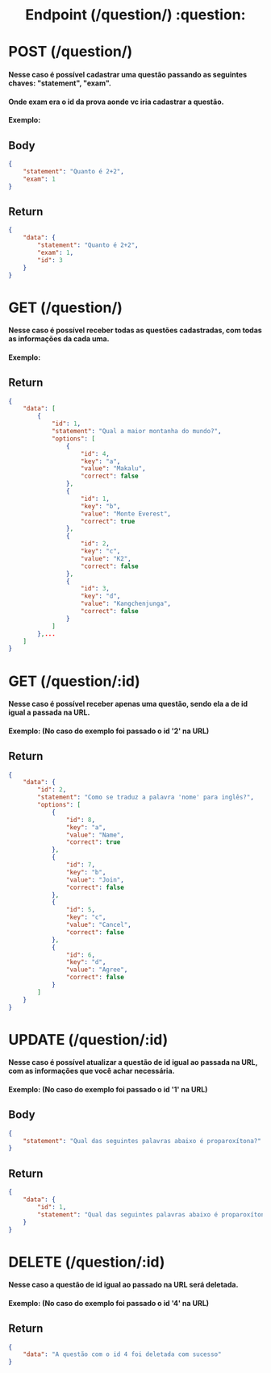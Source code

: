 <h1 align="center"> Endpoint (/question/) :question: </h1>

# POST (/question/)
#### Nesse caso é possível cadastrar uma questão passando as seguintes chaves: "statement", "exam".
#### Onde exam era o id da prova aonde vc iria cadastrar a questão.
#### Exemplo:
## Body
```json
{
    "statement": "Quanto é 2+2",
    "exam": 1
}
```

## Return
```json
{
    "data": {
        "statement": "Quanto é 2+2",
        "exam": 1,
        "id": 3
    }
}
```

# GET (/question/)
#### Nesse caso é possível receber todas as questões cadastradas, com todas as informações da cada uma.
#### Exemplo:

## Return
```json
{
    "data": [
        {
            "id": 1,
            "statement": "Qual a maior montanha do mundo?",
            "options": [
                {
                    "id": 4,
                    "key": "a",
                    "value": "Makalu",
                    "correct": false
                },
                {
                    "id": 1,
                    "key": "b",
                    "value": "Monte Everest",
                    "correct": true
                },
                {
                    "id": 2,
                    "key": "c",
                    "value": "K2",
                    "correct": false
                },
                {
                    "id": 3,
                    "key": "d",
                    "value": "Kangchenjunga",
                    "correct": false
                }
            ]
        },...
    ]
}
```

# GET (/question/:id)

#### Nesse caso é possível receber apenas uma questão, sendo ela a de id igual a passada na URL.
#### Exemplo: (No caso do exemplo foi passado o id '2' na URL)

## Return
```json
{
    "data": {
        "id": 2,
        "statement": "Como se traduz a palavra 'nome' para inglês?",
        "options": [
            {
                "id": 8,
                "key": "a",
                "value": "Name",
                "correct": true
            },
            {
                "id": 7,
                "key": "b",
                "value": "Join",
                "correct": false
            },
            {
                "id": 5,
                "key": "c",
                "value": "Cancel",
                "correct": false
            },
            {
                "id": 6,
                "key": "d",
                "value": "Agree",
                "correct": false
            }
        ]
    }
}
```

# UPDATE (/question/:id)
#### Nesse caso é possível atualizar a questão de id igual ao passada na URL, com as informações que você achar necessária.
#### Exemplo: (No caso do exemplo foi passado o id '1' na URL)

## Body
```json
{
    "statement": "Qual das seguintes palavras abaixo é proparoxítona?"
}
```

## Return
```json
{
    "data": {
        "id": 1,
        "statement": "Qual das seguintes palavras abaixo é proparoxítona?"
    }
}
```

# DELETE (/question/:id)
#### Nesse caso a questão de id igual ao passado na URL será deletada.
#### Exemplo: (No caso do exemplo foi passado o id '4' na URL)

## Return
```json
{
    "data": "A questão com o id 4 foi deletada com sucesso"
}
```

